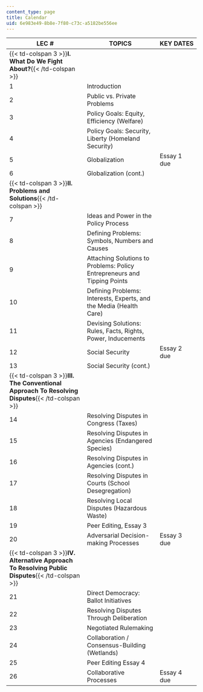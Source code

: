 ```yaml
---
content_type: page
title: Calendar
uid: 6e983e49-8b8e-7f80-c73c-a5182be556ee
---
```


| LEC # | TOPICS | KEY DATES |
| --- | --- | --- |
| {{< td-colspan 3 >}}**I. What Do We Fight About?**{{< /td-colspan >}} |||
| 1 | Introduction |  |
| 2 | Public vs. Private Problems |  |
| 3 | Policy Goals: Equity, Efficiency (Welfare) |  |
| 4 | Policy Goals: Security, Liberty (Homeland Security) |  |
| 5 | Globalization | Essay 1 due |
| 6 | Globalization (cont.) |  |
| {{< td-colspan 3 >}}**II. Problems and Solutions**{{< /td-colspan >}} |||
| 7 | Ideas and Power in the Policy Process |  |
| 8 | Defining Problems: Symbols, Numbers and Causes |  |
| 9 | Attaching Solutions to Problems: Policy Entrepreneurs and Tipping Points |  |
| 10 | Defining Problems: Interests, Experts, and the Media (Health Care) |  |
| 11 | Devising Solutions: Rules, Facts, Rights, Power, Inducements |  |
| 12 | Social Security | Essay 2 due |
| 13 | Social Security (cont.) |  |
| {{< td-colspan 3 >}}**III. The Conventional Approach To Resolving Disputes**{{< /td-colspan >}} |||
| 14 | Resolving Disputes in Congress (Taxes) |  |
| 15 | Resolving Disputes in Agencies (Endangered Species) |  |
| 16 | Resolving Disputes in Agencies (cont.) |  |
| 17 | Resolving Disputes in Courts (School Desegregation) |  |
| 18 | Resolving Local Disputes (Hazardous Waste) |  |
| 19 | Peer Editing, Essay 3 |  |
| 20 | Adversarial Decision-making Processes | Essay 3 due |
| {{< td-colspan 3 >}}**IV. Alternative Approach To Resolving Public Disputes**{{< /td-colspan >}} |||
| 21 | Direct Democracy: Ballot Initiatives |  |
| 22 | Resolving Disputes Through Deliberation |  |
| 23 | Negotiated Rulemaking |  |
| 24 | Collaboration / Consensus-Building (Wetlands) |  |
| 25 | Peer Editing Essay 4 |  |
| 26 | Collaborative Processes | Essay 4 due